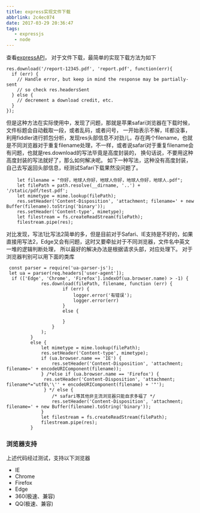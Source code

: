 ```yaml
---
title: express实现文件下载
abbrlink: 2c4ec074
date: 2017-03-29 20:36:47
tags:
   - expressjs
   - node
---
```


查看[expressAPI](http://expressjs.com/zh-cn/4x/api.html#res.download)，
对于文件下载，最简单的实现下载方法为如下

```
res.download('/report-12345.pdf', 'report.pdf', function(err){
  if (err) {
    // Handle error, but keep in mind the response may be partially-sent
    // so check res.headersSent
  } else {
    // decrement a download credit, etc.
  }
});

```
但是这种方法在实际使用中，发现了问题，那就是苹果safari浏览器在下载时候，文件标题会自动截取一段，或者乱码，或者问号，
一开始表示不解，IE都没事，利用fiddler进行抓包分析，发现res头部信息不对劲儿，存在两个filename，也就是不同浏览器对于重复filename处理，不一样，或者说safari对于重复filename会有问题，也就是res.download的写法毕竟是高度封装的，
换句话说，不要用这种高度封装的写法就好了，那么如何解决呢。
如下一种写法，这种没有高度封装，自己去写返回头部信息，经测试Safari下载果然没问题了。

```
    let filename = "你好，地球人你好，地球人你好，地球人你好，地球人.pdf";
    let filePath = path.resolve(__dirname, '..') + '/static/pdf/test.pdf';
    let mimetype = mime.lookup(filePath);
    res.setHeader('Content-Disposition', 'attachment; filename=' + new Buffer(filename).toString('binary'));
    res.setHeader('Content-type', mimetype);
    let filestream = fs.createReadStream(filePath);
    filestream.pipe(res);

```

对比发现，写法1比写法2简单的多，但是目前对于Safari、IE支持是不好的，如果直接用写法2，Edge又会有问题，这时又要牵扯对于不同浏览器，文件名中英文一堆的逻辑判断处理，
所以最好的解决办法是根据请求头部，对应处理下。
对于浏览器判别可以用下面的类库

```
 const parser = require('ua-parser-js');
 let ua = parser(req.headers['user-agent']);
  if (['Edge', 'Chrome', 'Firefox'].indexOf(ua.browser.name) > -1) {
             res.download(filePath, filename, function (err) {
                     if (err) {
                         logger.error('有错误');
                         logger.error(err)
                     }
                     else {
 
                     }
                 }
             );
         }
         else {
             let mimetype = mime.lookup(filePath);
             res.setHeader('Content-type', mimetype);
             if (ua.browser.name == 'IE') {
                 res.setHeader('Content-Disposition', 'attachment; filename=' + encodeURIComponent(filename));
             } /*else if (ua.browser.name == 'Firefox') {
              res.setHeader('Content-Disposition', 'attachment; filename*="utf8\'\'' + encodeURIComponent(filename) + '"');
              } */ else {
                 /* safari等其他非主流浏览器只能自求多福了 */
                 res.setHeader('Content-Disposition', 'attachment; filename=' + new Buffer(filename).toString('binary'));
             }
             let filestream = fs.createReadStream(filePath);
             filestream.pipe(res);
         }

```
### 浏览器支持

上述代码经过测试，支持以下浏览器

- IE
- Chrome
- Firefox
- Edge
- 360(极速、兼容)
- QQ(极速、兼容)